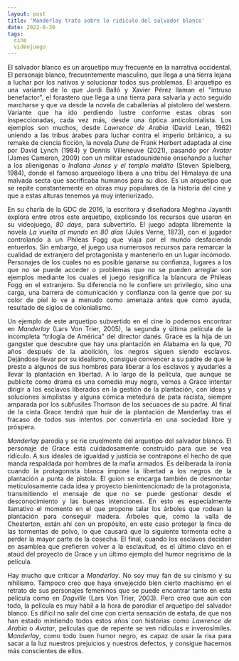 ```yaml
---
layout: post
title: 'Manderlay trata sobre lo ridículo del salvador blanco'
date: 2022-8-30
tags:
  cine
  videojuego
---
```

<p style='text-align: justify;'>El salvador blanco es un arquetipo muy frecuente en la narrativa occidental. El personaje blanco, frecuentemente masculino, que llega a una tierra lejana a luchar por los nativos y solucionar todos sus problemas. El arquetipo es una variante de lo que Jordi Balló y Xavier Pérez llaman el "intruso benefactor", el forastero que llega a una tierra para salvarla y acto seguido marcharse y que va desde la novela de caballerías al pistolero del western. Variante que ha ido perdiendo lustre conforme estas obras son inspeccionadas, cada vez más, desde una óptica anticolonialista. Los ejemplos son muchos, desde <i>Lawrence de Arabia</i> (David Lean, 1962) uniendo a las tribus árabes para luchar contra el imperio británico, a su remake de ciencia ficción, la novela <i>Dune</i> de Frank Herbert adaptada al cine por David Lynch (1984) y Dennis Villeneuve (2021), pasando por <i>Avatar</i> (James Cameron, 2009) con un militar estadounidense enseñando a luchar a los alienígenas o <i>Indiana Jones y el templo maldito</i> (Steven Spielberg, 1984), donde el famoso arqueólogo libera a una tribu del Himalaya de una malvada secta que sacrificaba humanos para su dios. Es un arquetipo que se repite constantemente en obras muy populares de la historia del cine y que a estas alturas tenemos ya muy interiorizado.</p>

<p style='text-align: justify;'>En su charla de la GDC de 2016, la escritora y diseñadora Meghna Jayanth explora entre otros este arquetipo, explicando los recursos que usaron en su videojuego, <i>80 days</i>, para subvertirlo. El juego adapta libremente la novela <i>La vuelta al mundo en 80 días</i> (Jules Verne, 1873), con el jugador controlando a un Phileas Fogg que viaja por el mundo desfaciendo entuertos. Sin embargo, el juego usa numerosos recursos para remarcar la cualidad de extranjero del protagonista y mantenerlo en un lugar incómodo. Personajes de los cuales no es posible ganarse su confianza, lugares a los que no se puede acceder o problemas que no se pueden arreglar son ejemplos mediante los cuales el juego resignifica la blancura de Phileas Fogg en el extranjero. Su diferencia no le confiere un privilegio, sino una carga, una barrera de comunicación y confianza con la gente que por su color de piel lo ve a menudo como amenaza antes que como ayuda, resultado de siglos de colonialismo.</p>

<p style='text-align: justify;'>Un ejemplo de este arquetipo subvertido en el cine lo podemos encontrar en <i>Manderlay</i> (Lars Von Trier, 2005), la segunda y última película de la incompleta “trilogía de América” del director danés. Grace es la hija de un gangster que descubre que hay una plantación en Alabama en la que, 70 años después de la abolición, los negros siguen siendo esclavos. Dejándose llevar por su idealismo, consigue convencer a su padre de que le preste a algunos de sus hombres para liberar a los esclavos y ayudarles a llevar la plantación en libertad. A lo largo de la película, que aunque se publicite como drama es una comedia muy negra, vemos a Grace intentar dirigir a los esclavos liberados en la gestión de la plantación, con ideas y soluciones simplistas y alguna cómica metedura de pata racista, siempre amparada por los subfusiles Thomson de los secuaces de su padre. Al final de la cinta Grace tendrá que huir de la plantación de Manderlay tras el fracaso de todos sus intentos por convertirla en una sociedad libre y próspera.</p>

<p style='text-align: justify;'><i>Manderlay</i> parodia y se ríe cruelmente del arquetipo del salvador blanco. El personaje de Grace está cuidadosamente construido para que se vea ridículo. A sus ideales de igualdad y justicia se contrapone el hecho de que manda respaldada por hombres de la mafia armados. Es deliberada la ironía cuando la protagonista blanca impone la libertad a los negros de la plantación a punta de pistola. El guion se encarga también de desmontar meticulosamente cada idea y proyecto bienintencionado de la protagonista, transmitiendo el mensaje de que no se puede gestionar desde el desconocimiento y las buenas intenciones. En esto es especialmente llamativo el momento en el que propone talar los árboles que rodean la plantación para conseguir madera. Árboles que, como la valla de Chesterton, están ahí con un propósito, en este caso proteger la finca de las tormentas de polvo, lo que causará que la siguiente tormenta eche a perder la mayor parte de la cosecha. El final, cuando los esclavos deciden en asamblea que prefieren volver a la esclavitud, es el último clavo en el ataúd del proyecto de Grace y un último ejemplo del humor negrísimo de la película.</p>

<p style='text-align: justify;'>Hay mucho que criticar a <i>Manderlay</i>. No soy muy fan de su cinismo y su nihilismo. Tampoco creo que haya envejecido bien cierto machismo en el retrato de sus personajes femeninos que se puede encontrar tanto en esta película como en <i>Dogville</i> (Lars Von Trier, 2003). Pero creo que aún con todo, la película es muy hábil a la hora de parodiar el arquetipo del salvador blanco. Es difícil no salir del cine con cierta sensación de estafa, de que nos han estado mintiendo todos estos años con historias como <i>Lawrence de Arabia</i> o <i>Avatar</i>, películas que de repente se ven ridículas e inverosímiles. <i>Manderlay</i>, como todo buen humor negro, es capaz de usar la risa para sacar a la luz nuestros prejuicios y nuestros defectos, y consigue hacernos más conscientes de ellos.</p>
